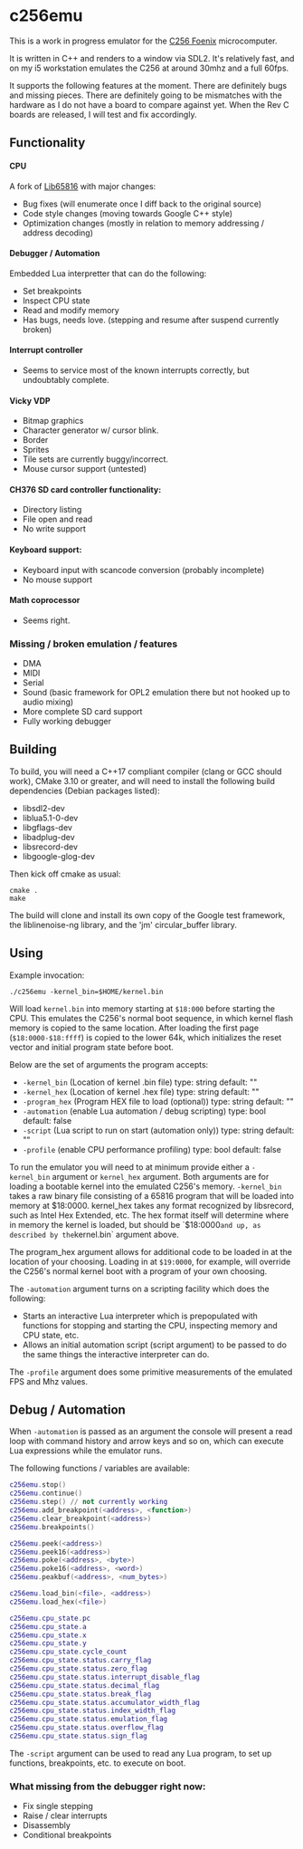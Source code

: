 # c256emu

This is a work in progress emulator for the [C256 Foenix](https://c256foenix.com/) microcomputer.

It is written in C++ and renders to a window via SDL2. It's relatively fast, and on my i5 workstation emulates the C256
at around 30mhz and a full 60fps.

It supports the following features at the moment. There are definitely bugs and missing pieces. There are definitely
going to be mismatches with the hardware as I do not have a board to compare against yet. When the Rev C boards are
released, I will test and fix accordingly.

## Functionality

#### CPU

A fork of [Lib65816](https://github.com/FrancescoRigoni/Lib65816) with major changes:

  * Bug fixes (will enumerate once I diff back to the original source)
  * Code style changes (moving towards Google C++ style)
  * Optimization changes (mostly in relation to memory addressing / address decoding)

#### Debugger / Automation

Embedded Lua interpretter that can do the following:

  * Set breakpoints
  * Inspect CPU state
  * Read and modify memory
  * Has bugs, needs love. (stepping and resume after suspend currently broken)
  
#### Interrupt controller

  * Seems to service most of the known interrupts correctly, but undoubtably complete.
  
#### Vicky VDP

  * Bitmap graphics
  * Character generator w/ cursor blink.
  * Border
  * Sprites
  * Tile sets are currently buggy/incorrect.
  * Mouse cursor support (untested)

#### CH376 SD card controller functionality:

  * Directory listing
  * File open and read
  * No write support

#### Keyboard support:

  * Keyboard input with scancode conversion (probably incomplete)
  * No mouse support

#### Math coprocessor

  * Seems right.

### Missing / broken emulation / features

  * DMA
  * MIDI
  * Serial
  * Sound (basic framework for OPL2 emulation there but not hooked up to audio mixing)
  * More complete SD card support
  * Fully working debugger

## Building

To build, you will need a C++17 compliant compiler (clang or GCC should work), CMake 3.10 or greater, and will need to install the following build dependencies (Debian packages listed):

  * libsdl2-dev
  * liblua5.1-0-dev
  * libgflags-dev
  * libadplug-dev
  * libsrecord-dev
  * libgoogle-glog-dev

Then kick off cmake as usual:

  ```shell
  cmake .
  make
  ```

The build will clone and install its own copy of the Google test framework,
the liblinenoise-ng library, and the 'jm' circular_buffer library.

## Using

Example invocation:

   `./c256emu -kernel_bin=$HOME/kernel.bin`

Will load `kernel.bin` into memory starting at `$18:000` before starting the CPU. This emulates the C256's normal boot
sequence, in which kernel flash memory is copied to the same location. After loading the first page (`$18:0000-$18:ffff`)
is copied to the lower 64k, which initializes the reset vector and initial program state before boot.

Below are the set of arguments the program accepts:

  * `-kernel_bin` (Location of kernel .bin file) type: string default: ""
  * `-kernel_hex` (Location of kernel .hex file) type: string default: ""
  * `-program_hex` (Program HEX file to load (optional)) type: string default: ""
  * `-automation` (enable Lua automation / debug scripting) type: bool
     default: false
  * `-script` (Lua script to run on start (automation only)) type: string
     default: ""
  * `-profile` (enable CPU performance profiling) type: bool default: false

To run the emulator you will need to at minimum provide either a `-kernel_bin` argument or `kernel_hex` argument. Both
arguments are for loading a bootable kernel into the emulated C256's
memory. `-kernel_bin` takes a raw binary file consisting of a 65816 program that will be loaded into memory at $18:0000.
kernel_hex takes any format recognized by libsrecord, such as Intel Hex Extended, etc. The hex format itself will
determine where in memory the kernel is loaded, but should be `$18:0000` and up, as described by the `kernel.bin` argument above.

The program_hex argument allows for additional code to be loaded in at the location of your choosing. Loading in at
`$19:0000`, for example, will override the C256's normal kernel boot with a program of your own choosing.

The `-automation` argument turns on a scripting facility which does the following:

  * Starts an interactive Lua interpreter which is prepopulated with functions for stopping and starting the CPU,
    inspecting memory and CPU state, etc.
  * Allows an initial automation script (script argument) to be passed to do the same things the interactive interpreter
    can do.

The `-profile` argument does some primitive measurements of the emulated FPS and Mhz values.

## Debug / Automation

When `-automation` is passed as an argument the console will present a 
read loop with command history and arrow keys and so on, which can execute Lua expressions while the emulator runs.

The following functions / variables are available:

```lua
c256emu.stop()
c256emu.continue()
c256emu.step() // not currently working
c256emu.add_breakpoint(<address>, <function>)
c256emu.clear_breakpoint(<address>)
c256emu.breakpoints() 

c256emu.peek(<address>)
c256emu.peek16(<address>)
c256emu.poke(<address>, <byte>)
c256emu.poke16(<address>, <word>)
c256emu.peakbuf(<address>, <num_bytes>)

c256emu.load_bin(<file>, <address>)
c256emu.load_hex(<file>)

c256emu.cpu_state.pc
c256emu.cpu_state.a
c256emu.cpu_state.x
c256emu.cpu_state.y
c256emu.cpu_state.cycle_count
c256emu.cpu_state.status.carry_flag
c256emu.cpu_state.status.zero_flag
c256emu.cpu_state.status.interrupt_disable_flag
c256emu.cpu_state.status.decimal_flag
c256emu.cpu_state.status.break_flag
c256emu.cpu_state.status.accumulator_width_flag
c256emu.cpu_state.status.index_width_flag
c256emu.cpu_state.status.emulation_flag
c256emu.cpu_state.status.overflow_flag
c256emu.cpu_state.status.sign_flag
```

The `-script` argument can be used to read any Lua program, to set up functions, breakpoints, etc. to execute on boot.

### What missing from the debugger right now:

  * Fix single stepping
  * Raise / clear interrupts
  * Disassembly
  * Conditional breakpoints

